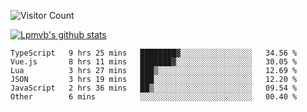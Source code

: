 ![Visitor Count](https://profile-counter.glitch.me/Lpmvb/count.svg)

[![Lpmvb's github stats](https://github-readme-stats.vercel.app/api?username=lpmvb&show_icons=true&title_color=fff&icon_color=79ff97&text_color=9f9f9f&bg_color=151515)](https://github.com/anuraghazra/github-readme-stats)

<!--
Here are some ideas to get you started:

- 🔭 I’m currently working on ...
- 🌱 I’m currently learning ...
- 👯 I’m looking to collaborate on ...
- 🤔 I’m looking for help with ...
- 💬 Ask me about ...
- 📫 How to reach me: ...
- 😄 Pronouns: ...
- ⚡ Fun fact: ...
-->

<!--START_SECTION:waka-->

```text
TypeScript   9 hrs 25 mins   ████████▓░░░░░░░░░░░░░░░░   34.56 %
Vue.js       8 hrs 11 mins   ███████▓░░░░░░░░░░░░░░░░░   30.05 %
Lua          3 hrs 27 mins   ███▒░░░░░░░░░░░░░░░░░░░░░   12.69 %
JSON         3 hrs 19 mins   ███░░░░░░░░░░░░░░░░░░░░░░   12.20 %
JavaScript   2 hrs 36 mins   ██▒░░░░░░░░░░░░░░░░░░░░░░   09.54 %
Other        6 mins          ░░░░░░░░░░░░░░░░░░░░░░░░░   00.40 %
```

<!--END_SECTION:waka-->

